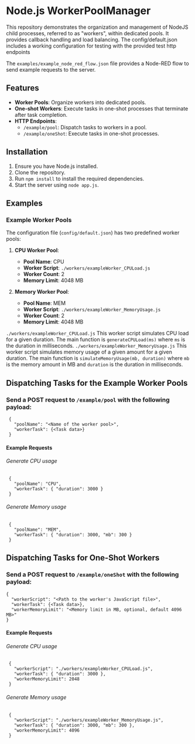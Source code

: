 # Node.js WorkerPoolManager

This repository demonstrates the organization and management of NodeJS child processes, referred to as "workers", within dedicated pools. It provides callback handling and load balancing. The config/default.json includes a working configuration for testing with the provided test http endpoints

The `examples/example_node_red_flow.json` file provides a Node-RED flow to send example requests to the server.

## Features

- **Worker Pools**: Organize workers into dedicated pools.
- **One-shot Workers**: Execute tasks in one-shot processes that terminate after task completion.
- **HTTP Endpoints**:
  - `/example/pool`: Dispatch tasks to workers in a pool.
  - `/example/oneShot`: Execute tasks in one-shot processes.

## Installation

1. Ensure you have Node.js installed.
2. Clone the repository.
3. Run `npm install` to install the required dependencies.
4. Start the server using `node app.js`.


## Examples

### Example Worker Pools

The configuration file (`config/default.json`) has two predefined worker pools:

1. **CPU Worker Pool**:
   - **Pool Name**: CPU
   - **Worker Script**: `./workers/exampleWorker_CPULoad.js`
   - **Worker Count**: 2
   - **Memory Limit**: 4048 MB

2. **Memory Worker Pool**:
   - **Pool Name**: MEM
   - **Worker Script**: `./workers/exampleWorker_MemoryUsage.js`
   - **Worker Count**: 2
   - **Memory Limit**: 4048 MB

`./workers/exampleWorker_CPULoad.js` This worker script simulates CPU load for a given duration. The main function is `generateCPULoad(ms)` where `ms` is the duration in milliseconds.
`./workers/exampleWorker_MemoryUsage.js` This worker script simulates memory usage of a given amount for a given duration. The main function is `simulateMemoryUsage(mb, duration)` where `mb` is the memory amount in MB and `duration` is the duration in milliseconds.

## Dispatching Tasks for the Example Worker Pools
### Send a POST request to `/example/pool` with the following payload:
     {
       "poolName": "<Name of the worker pool>",
       "workerTask": {<Task data>}
     }
#### Example Requests
###### Generate CPU usage
     {
       "poolName": "CPU",
       "workerTask": { "duration": 3000 }
     }
###### Generate Memory usage
     {
       "poolName": "MEM",
       "workerTask": { "duration": 3000, "mb": 300 }
     }
     
## Dispatching Tasks for One-Shot Workers
### Send a POST request to `/example/oneShot` with the following payload:
    {
      "workerScript": "<Path to the worker's JavaScript file>",
      "workerTask": {<Task data>},
      "workerMemoryLimit": "<Memory limit in MB, optional, default 4096 MB>"
    }  
#### Example Requests
###### Generate CPU usage
     {
       "workerScript": "./workers/exampleWorker_CPULoad.js",
       "workerTask": { "duration": 3000 },
       "workerMemoryLimit": 2048
     }
###### Generate Memory usage
     {
       "workerScript": "./workers/exampleWorker_MemoryUsage.js",
       "workerTask": { "duration": 3000, "mb": 300 },
       "workerMemoryLimit": 4096
     }

